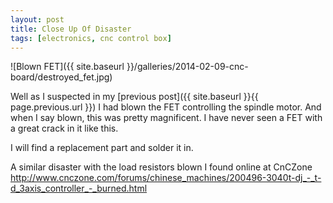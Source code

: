 ```yaml
---
layout: post
title: Close Up Of Disaster
tags: [electronics, cnc control box]
---
```

![Blown FET]({{ site.baseurl }}/galleries/2014-02-09-cnc-board/destroyed_fet.jpg)

Well as I suspected in my [previous post]({{ site.baseurl }}{{ page.previous.url }}) I had blown the FET controlling the spindle motor. And when I say blown, this was pretty magnificent. I have never seen a FET with a great crack in it like this.
 
I will find a replacement part and solder it in.

A similar disaster with the load resistors blown I found online at CnCZone <http://www.cnczone.com/forums/chinese_machines/200496-3040t-dj_-_t-d_3axis_controller_-_burned.html>
